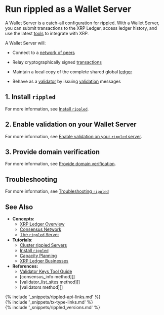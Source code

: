 # Run rippled as a Wallet Server

A Wallet Server is a catch-all configuration for rippled. With a Wallet Server, you can submit transactions to the XRP Ledger, access ledger history, and use the latest [tools](https://xpring.io/) to integrate with XRP.


A Wallet Server will:

- Connect to a [network of peers](consensus-network.html)

- Relay cryptographically signed [transactions](transaction-basics.html)

- Maintain a local copy of the complete shared global [ledger](ledgers.html)

- Behave as a [validator](run-rippled-as-a-validator.html) by issuing [validation](consensus.html#validation) messages


## 1. Install `rippled`

For more information, see [Install `rippled`](install-rippled.html).

<!--{TODO: Include instructions on how to enable GRPC once rippled v 1.5.0 is released}-->

## 2. Enable validation on your Wallet Server

For more information, see [Enable validation on your `rippled` server](run-rippled-as-a-validator.html#3-enable-validation-on-your-rippled-server).


## 3. Provide domain verification

For more information, see [Provide domain verification](run-rippled-as-a-validator.html#6-provide-domain-verification).

## Troubleshooting

For more information, see [Troubleshooting `rippled`](troubleshoot-the-rippled-server.html)


## See Also

- **Concepts:**
    - [XRP Ledger Overview](xrp-ledger-overview.html)
    - [Consensus Network](consensus-network.html)
    - [The `rippled` Server](the-rippled-server.html)
- **Tutorials:**
    - [Cluster rippled Servers](cluster-rippled-servers.html)
    - [Install `rippled`](install-rippled.html)
    - [Capacity Planning](capacity-planning.html)
    - [XRP Ledger Businesses](xrp-ledger-businesses.html)
- **References:**
    - [Validator Keys Tool Guide](https://github.com/ripple/validator-keys-tool/blob/master/doc/validator-keys-tool-guide.md)
    - [consensus_info method][]
    - [validator_list_sites method][]
    - [validators method][]


<!--{# common link defs #}-->
{% include '_snippets/rippled-api-links.md' %}			
{% include '_snippets/tx-type-links.md' %}			
{% include '_snippets/rippled_versions.md' %}
